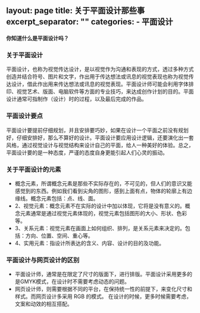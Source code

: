 
layout: page
title: 关于平面设计那些事
excerpt_separator: "<!--more-->"
categories:
     - 平面设计
---

#### 你知道什么是平面设计吗？

<!--more-->

### 关于平面设计
平面设计，也称为视觉传达设计，是以视觉作为沟通和表现的方式，透过多种方式创造并结合符号、图片和文字，作出用于传达想法或讯息的视觉表现也称为视觉传达设计，借此作出用来传达想法或讯息的视觉表现。平面设计师可能会利用字体排印、视觉艺术、版面、电脑软件等方面的专业技巧，来达成创作计划的目的。平面设计通常可指制作（设计）时的过程，以及最后完成的作品。

### 平面设计要点
平面设计要提前仔细规划，并且安排要巧妙，如果在设计一个平面之前没有规划好，仔细安排好，那么不算好的设计。平面设计要应用设计逻辑，还要演化出一套风格，通过视觉设计与视觉结构来设计自己的平面，给人一种美好的体验。总之，平面设计要的是一种态度，严谨的态度自身更能引起人们心灵的振动。

### 关于平面设计的元素
- 概念元素，所谓概念元素是那些不实际存在的，不可见的，但人们的意识又能感觉到的东西。例如我们看到尖角的图形，感到上面有点，物体的轮廓上有边缘线。概念元素包括：点、线、面。
- 2、视觉元素：概念元素不在实际的设计中加以体现，它将是没有意义的。概念元素通常是通过视觉元素体现的，视觉元素包括图形的大小、形状、色彩等。
- 3、关系元素：视觉元素在画面上如何组织、排列，是关系元素来决定的。包括：方向、位置、空间、重心等。
- 4、实用元素：指设计所表达的含义、内容、设计的目的及功能。

### 平面设计与网页设计的区别
- 平面设计师，通常是在限定了尺寸的版面下，进行排版。平面设计采用更多的是GMYK模式，在设计时不需要考虑动态的问题。
- 网页设计师，则需要根据不同的平台，在保持统一性的前提下，来变化尺寸和样式。而网页设计多采用 RGB 的模式。
在设计的时候，更多时候需要考虑，文案和动效的相互搭配。


